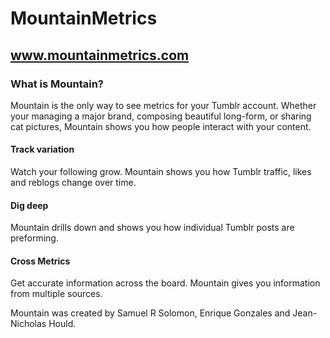 # MountainMetrics #
## www.mountainmetrics.com ##


### What is Mountain? ###
Mountain is the only way to see metrics for your Tumblr account. Whether your managing a major brand, composing beautiful long-form, or sharing cat pictures, Mountain shows you how people interact with your content.

#### Track variation ####
Watch your following grow. Mountain shows you how Tumblr traffic, likes and reblogs change over time.

#### Dig deep #####
Mountain drills down and shows you how individual Tumblr posts are preforming.

#### Cross Metrics ####
Get accurate information across the board. Mountain gives you information from multiple sources.


Mountain was created by Samuel R Solomon, Enrique Gonzales and Jean-Nicholas Hould.


